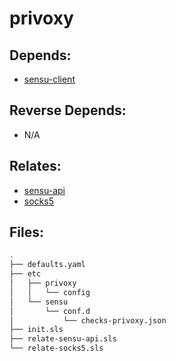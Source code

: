 # privoxy

## Depends:

  -  [sensu-client](/salt/sensu-client)

## Reverse Depends:

  -  N/A

## Relates:

  -  [sensu-api](/salt/sensu-api)
  -  [socks5](/salt/socks5)

## Files:

```bash
.
├── defaults.yaml
├── etc
│   ├── privoxy
│   │   └── config
│   └── sensu
│       └── conf.d
│           └── checks-privoxy.json
├── init.sls
├── relate-sensu-api.sls
└── relate-socks5.sls
```
